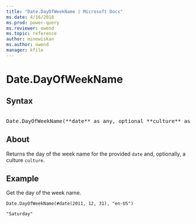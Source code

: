 ```yaml
---
title: "Date.DayOfWeekName | Microsoft Docs"
ms.date: 4/16/2018
ms.prod: power-query
ms.reviewer: owend
ms.topic: reference
author: minewiskan
ms.author: owend
manager: kfile
---
```

# Date.DayOfWeekName

## Syntax

<pre>  
Date.DayOfWeekName(**date** as any, optional **culture** as nullable text)
</pre>

## About
Returns the day of the week name for the provided `date` and, optionally, a culture `culture`.

## Example
Get the day of the week name.

```powerquery-m
Date.DayOfWeekName(#date(2011, 12, 31), "en-US")
```

`"Saturday"`


  
